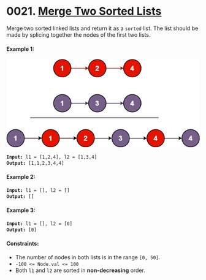 # 0021. [Merge Two Sorted Lists](https://leetcode.com/problems/merge-two-sorted-lists/)

Merge two sorted linked lists and return it as a `sorted` list. The list should be made by splicing together the nodes of the first two lists.

#### **Example 1:**

![](../../images/merge_ex1.jpg)

<pre><code><strong>Input:</strong> l1 = [1,2,4], l2 = [1,3,4]
<strong>Output:</strong> [1,1,2,3,4,4]</code></pre>

#### **Example 2:**

<pre><code><strong>Input:</strong> l1 = [], l2 = []
<strong>Output:</strong> []</code></pre>

#### **Example 3:**

<pre><code><strong>Input:</strong> l1 = [], l2 = [0]
<strong>Output:</strong> [0]</code></pre>

#### **Constraints:**

- The number of nodes in both lists is in the range `[0, 50]`.
- `-100 <= Node.val <= 100`
- Both `l1` and `l2` are sorted in **non-decreasing** order.
